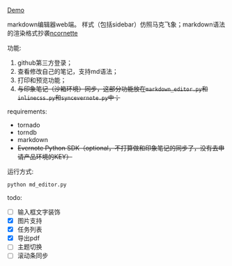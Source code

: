 [Demo](http://59.110.139.171/)

markdown编辑器web端。
样式（包括sidebar）仿照马克飞象；markdown语法的渲染格式抄袭[ncornette](https://github.com/ncornette/Python-Markdown-Editor.git )

功能:

1. github第三方登录；
2. 查看修改自己的笔记，支持md语法；
3. 打印和预览功能；
4. ~~与印象笔记（沙箱环境）同步，这部分功能放在`markdown_editor.py`和`inlinecss.py`和`syncevernote.py`中；~~

requirements:
- tornado
- torndb
- markdown
- ~~Evernote Python SDK（optional，不打算做和印象笔记的同步了，没有去申请产品环境的KEY）~~

运行方式:

`python md_editor.py`

todo:
- [ ] 输入框文字装饰
- [x] 图片支持
- [x] 任务列表
- [x] 导出pdf
- [ ] 主题切换
- [ ] 滚动条同步